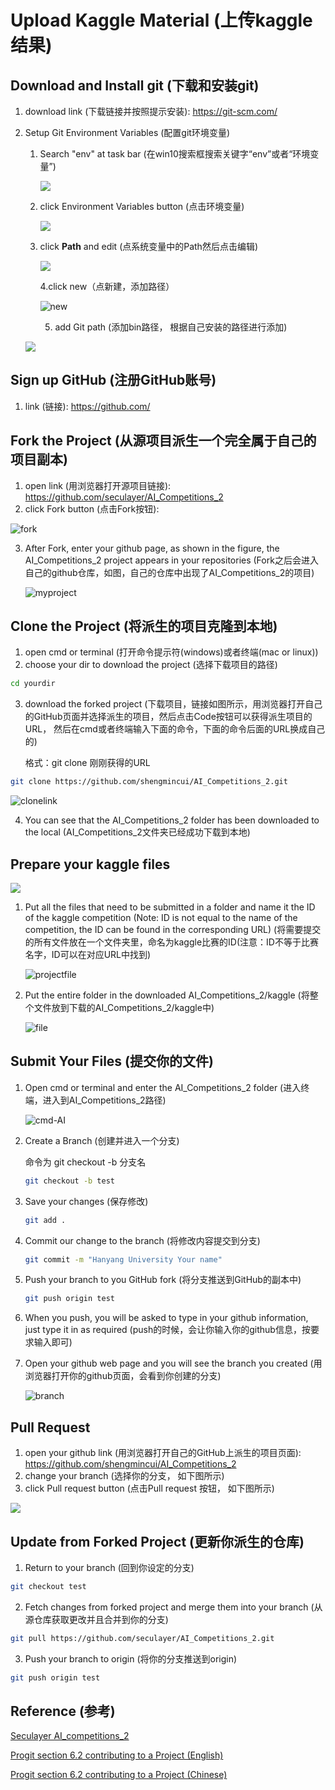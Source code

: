 # Upload Kaggle Material (上传kaggle结果)



## Download and Install git (下载和安装git)

1. download link (下载链接并按照提示安装): https://git-scm.com/

2. Setup Git Environment Variables (配置git环境变量)

   1. Search "env" at task bar (在win10搜索框搜索关键字“env”或者“环境变量”)

      ![](./img/env.jpg)

   2. click Environment Variables button (点击环境变量)

      ![](./img/env2.jpg)

   3. click **Path** and edit (点系统变量中的Path然后点击编辑)

      ![](./img/env3.jpg)

      4.click new（点新建，添加路径）

      ![new](./img/new.png)

      5. add Git path (添加bin路径， 根据自己安装的路径进行添加)

   ![](./img/path.png)



## Sign up GitHub (注册GitHub账号)

1. link (链接): https://github.com/



## Fork the Project (从源项目派生一个完全属于自己的项目副本)

1. open link (用浏览器打开源项目链接): https://github.com/seculayer/AI_Competitions_2
2. click Fork button (点击Fork按钮):

![fork](./img/fork.jpg)

3. After Fork, enter your github page, as shown in the figure, the AI_Competitions_2 project appears in your repositories (Fork之后会进入自己的github仓库，如图，自己的仓库中出现了AI_Competitions_2的项目)

   ![myproject](./img/myproject.png)



## Clone the Project (将派生的项目克隆到本地)

1. open cmd or terminal (打开命令提示符(windows)或者终端(mac or linux))
2. choose your dir to download the project (选择下载项目的路径)

```bash
cd yourdir
```

3. download the forked project (下载项目，链接如图所示，用浏览器打开自己的GitHub页面并选择派生的项目，然后点击Code按钮可以获得派生项目的URL， 然后在cmd或者终端输入下面的命令，下面的命令后面的URL换成自己的)

   格式：git clone 刚刚获得的URL

```bash
git clone https://github.com/shengmincui/AI_Competitions_2.git
```

![clonelink](./img/clonelink.jpg)

4. You can see that the AI_Competitions_2 folder has been downloaded to the local (AI_Competitions_2文件夹已经成功下载到本地)

## Prepare your kaggle files

![](./img/kagglefile.jpg)

1. Put all the files that need to be submitted in a folder and name it the ID of the kaggle competition (Note: ID is not equal to the name of the competition, the ID can be found in the corresponding URL) (将需要提交的所有文件放在一个文件夹里，命名为kaggle比赛的ID(注意：ID不等于比赛名字，ID可以在对应URL中找到)

   ![projectfile](./img/projectfile.png)

2. Put the entire folder in the downloaded AI_Competitions_2/kaggle (将整个文件放到下载的AI_Competitions_2/kaggle中)

   ![file](./img/file.png)



## Submit Your Files (提交你的文件)

 1. Open cmd or terminal and enter the AI_Competitions_2 folder (进入终端，进入到AI_Competitions_2路径)

    ![cmd-AI](./img/cmd-AI.png)

 2. Create a Branch (创建并进入一个分支)

    命令为 git checkout -b 分支名

    ```bash
    git checkout -b test
    ```

 3. Save your changes (保存修改)

    ```bash
    git add .
    ```

4. Commit our change to the branch (将修改内容提交到分支)

   ```bash
   git commit -m "Hanyang University Your name"
   ```

5. Push your branch to you GitHub fork (将分支推送到GitHub的副本中)

   ```bash
   git push origin test
   ```

6. When you push, you will be asked to type in your github information, just type it in as required (push的时候，会让你输入你的github信息，按要求输入即可)

7. Open your github web page and you will see the branch you created (用浏览器打开你的github页面，会看到你创建的分支)

   ![branch](./img/branch.png)

## Pull Request

1. open your github link (用浏览器打开自己的GitHub上派生的项目页面): https://github.com/shengmincui/AI_Competitions_2
2. change your branch (选择你的分支， 如下图所示)
3. click Pull request button (点击Pull request 按钮， 如下图所示)

![](./img/pullrequest1.jpg)



## Update from Forked Project (更新你派生的仓库)

1. Return to your branch (回到你设定的分支)

```bash
git checkout test
```

2. Fetch changes from forked project and merge them into your branch (从源仓库获取更改并且合并到你的分支)

```bash
git pull https://github.com/seculayer/AI_Competitions_2.git
```

3. Push your branch to origin (将你的分支推送到origin)

```bash
git push origin test
```



## Reference (参考)

[Seculayer AI_competitions_2](https://github.com/seculayer/AI_Competitions_2)

[Progit section 6.2 contributing to a Project (English)](https://git-scm.com/book/en/v2/GitHub-Contributing-to-a-Project)

[Progit section 6.2 contributing to a Project (Chinese)](https://git-scm.com/book/zh/v2/GitHub-%E5%AF%B9%E9%A1%B9%E7%9B%AE%E5%81%9A%E5%87%BA%E8%B4%A1%E7%8C%AE)